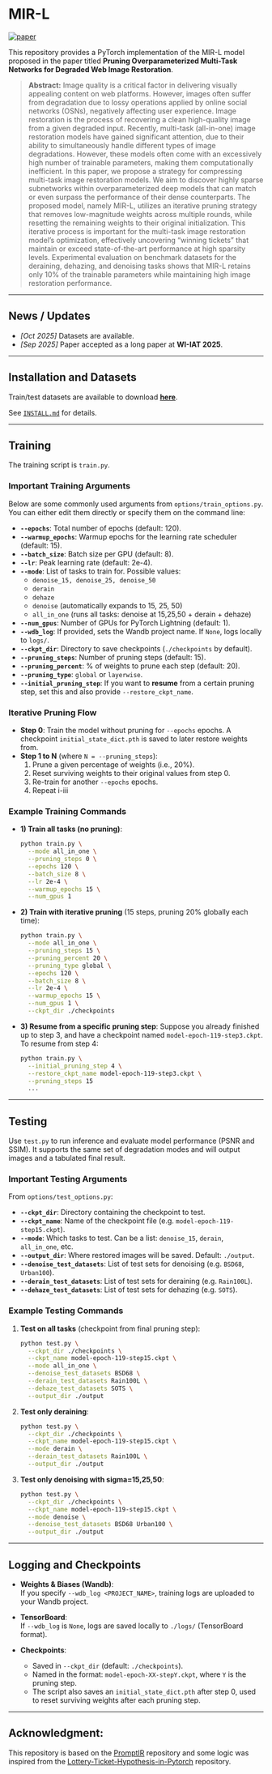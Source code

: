 # MIR-L

[![paper](https://img.shields.io/badge/arXiv-Paper-<COLOR>.svg)](https://arxiv.org/abs/2510.14463)

This repository provides a PyTorch implementation of the MIR-L model proposed in the paper titled **Pruning Overparameterized Multi-Task Networks for Degraded Web Image Restoration**.

> **Abstract:** Image quality is a critical factor in delivering visually appealing content on web platforms. However, images often suffer from degradation due to lossy operations applied by online social networks (OSNs), negatively affecting user experience. Image restoration is the process of recovering a clean high-quality image from a given degraded input. Recently, multi-task (all-in-one) image restoration models have gained significant attention, due to their ability to simultaneously handle different types of image degradations. However, these models often come with an excessively high number of trainable parameters, making them computationally inefficient. In this paper, we propose a strategy for compressing multi-task image restoration models. We aim to discover highly sparse subnetworks within overparameterized deep models that can match or even surpass the performance of their dense counterparts. The proposed model, namely MIR-L, utilizes an iterative pruning strategy that removes low-magnitude weights across multiple rounds, while resetting the remaining weights to their original initialization. This iterative process is important for the multi-task image restoration model’s optimization, effectively uncovering “winning tickets” that maintain or exceed state-of-the-art performance at high sparsity levels. Experimental evaluation on benchmark datasets for the deraining, dehazing, and denoising tasks shows that MIR-L retains only 10% of the trainable parameters while maintaining high image restoration performance.

---

## News / Updates
- *[Oct 2025]* Datasets are available.
- *[Sep 2025]* Paper accepted as a long paper at **WI-IAT 2025**.

---

## Installation and Datasets

Train/test datasets are available to download [**here**](https://drive.google.com/file/d/1NsDbszHF3OIJk_jMnXg2LuOqE8sXQvU8/view?usp=sharing).

See [`INSTALL.md`](INSTALL.md) for details.

---

## Training

The training script is `train.py`.

### Important Training Arguments

Below are some commonly used arguments from `options/train_options.py`. You can either edit them directly or specify them on the command line:

- **`--epochs`**: Total number of epochs (default: 120).  
- **`--warmup_epochs`**: Warmup epochs for the learning rate scheduler (default: 15).  
- **`--batch_size`**: Batch size per GPU (default: 8).  
- **`--lr`**: Peak learning rate (default: 2e-4).  
- **`--mode`**: List of tasks to train for. Possible values:
  - `denoise_15, denoise_25, denoise_50`
  - `derain`
  - `dehaze`
  - `denoise` (automatically expands to 15, 25, 50)
  - `all_in_one` (runs all tasks: denoise at 15,25,50 + derain + dehaze)
- **`--num_gpus`**: Number of GPUs for PyTorch Lightning (default: 1).
- **`--wdb_log`**: If provided, sets the Wandb project name. If `None`, logs locally to `logs/`.
- **`--ckpt_dir`**: Directory to save checkpoints (`./checkpoints` by default).
- **`--pruning_steps`**: Number of pruning steps (default: 15).
- **`--pruning_percent`**: % of weights to prune each step (default: 20).
- **`--pruning_type`**: `global` or `layerwise`.
- **`--initial_pruning_step`**: If you want to **resume** from a certain pruning step, set this and also provide `--restore_ckpt_name`.

### Iterative Pruning Flow

- **Step 0**: Train the model without pruning for `--epochs` epochs. A checkpoint `initial_state_dict.pth` is saved to later restore weights from.  
- **Step 1 to N** (where `N = --pruning_steps`):
  1. Prune a given percentage of weights (i.e., 20%).  
  2. Reset surviving weights to their original values from step 0.  
  3. Re-train for another `--epochs` epochs. 
  4. Repeat i-iii

### Example Training Commands

- **1) Train all tasks (no pruning)**:
  ```bash
  python train.py \
    --mode all_in_one \
    --pruning_steps 0 \
    --epochs 120 \
    --batch_size 8 \
    --lr 2e-4 \
    --warmup_epochs 15 \
    --num_gpus 1
  ```

- **2) Train with iterative pruning** (15 steps, pruning 20% globally each time):
  ```bash
  python train.py \
    --mode all_in_one \
    --pruning_steps 15 \
    --pruning_percent 20 \
    --pruning_type global \
    --epochs 120 \
    --batch_size 8 \
    --lr 2e-4 \
    --warmup_epochs 15 \
    --num_gpus 1 \
    --ckpt_dir ./checkpoints
  ```

- **3) Resume from a specific pruning step**:
  Suppose you already finished up to step 3, and have a checkpoint named `model-epoch-119-step3.ckpt`. To resume from step 4:
  ```bash
  python train.py \
    --initial_pruning_step 4 \
    --restore_ckpt_name model-epoch-119-step3.ckpt \
    --pruning_steps 15
    ...
  ```

---

## Testing

Use `test.py` to run inference and evaluate model performance (PSNR and SSIM). It supports the same set of degradation modes and will output images and a tabulated final result.

### Important Testing Arguments

From `options/test_options.py`:

- **`--ckpt_dir`**: Directory containing the checkpoint to test.  
- **`--ckpt_name`**: Name of the checkpoint file (e.g. `model-epoch-119-step15.ckpt`).  
- **`--mode`**: Which tasks to test. Can be a list: `denoise_15`, `derain`, `all_in_one`, etc.  
- **`--output_dir`**: Where restored images will be saved. Default: `./output`.  
- **`--denoise_test_datasets`**: List of test sets for denoising (e.g. `BSD68`, `Urban100`).  
- **`--derain_test_datasets`**: List of test sets for deraining (e.g. `Rain100L`).  
- **`--dehaze_test_datasets`**: List of test sets for dehazing (e.g. `SOTS`).  

### Example Testing Commands

1. **Test on all tasks** (checkpoint from final pruning step):
   ```bash
   python test.py \
     --ckpt_dir ./checkpoints \
     --ckpt_name model-epoch-119-step15.ckpt \
     --mode all_in_one \
     --denoise_test_datasets BSD68 \
     --derain_test_datasets Rain100L \
     --dehaze_test_datasets SOTS \
     --output_dir ./output
   ```

2. **Test only deraining**:
   ```bash
   python test.py \
     --ckpt_dir ./checkpoints \
     --ckpt_name model-epoch-119-step15.ckpt \
     --mode derain \
     --derain_test_datasets Rain100L \
     --output_dir ./output
   ```

3. **Test only denoising with sigma=15,25,50**:
   ```bash
   python test.py \
     --ckpt_dir ./checkpoints \
     --ckpt_name model-epoch-119-step15.ckpt \
     --mode denoise \
     --denoise_test_datasets BSD68 Urban100 \
     --output_dir ./output
   ```

---

## Logging and Checkpoints

- **Weights & Biases (Wandb)**:  
  If you specify `--wdb_log <PROJECT_NAME>`, training logs are uploaded to your Wandb project.  
- **TensorBoard**:  
  If `--wdb_log` is `None`, logs are saved locally to `./logs/` (TensorBoard format).

- **Checkpoints**:  
  - Saved in `--ckpt_dir` (default: `./checkpoints`).  
  - Named in the format: `model-epoch-XX-stepY.ckpt`, where `Y` is the pruning step.  
  - The script also saves an `initial_state_dict.pth` after step 0, used to reset surviving weights after each pruning step.

---

## Acknowledgment:

This repository is based on the [PromptIR](https://github.com/va1shn9v/PromptIR) repository and some logic was inspired from the [Lottery-Ticket-Hypothesis-in-Pytorch](https://github.com/rahulvigneswaran/Lottery-Ticket-Hypothesis-in-Pytorch) repository.

